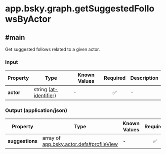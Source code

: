 # app.bsky.graph.getSuggestedFollowsByActor

## #main

Get suggested follows related to a given actor.

### Input

| Property | Type | Known Values | Required | Description |
| --- | --- | --- | :---: | --- |
| **actor** | string ([at-identifier](https://atproto.com/specs/lexicon#at-identifier)) | - | ✅ | - |

### Output (application/json)

| Property | Type | Known Values | Required | Description |
| --- | --- | --- | :---: | --- |
| **suggestions** | array of [app.bsky.actor.defs#profileView](../../../../lexicons/app/bsky/actor/defs.md#profileview) | - | ✅ | - |
